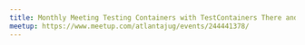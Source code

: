 ```yaml
---
title: Monthly Meeting Testing Containers with TestContainers There and Back Again
meetup: https://www.meetup.com/atlantajug/events/244441378/
---
```

